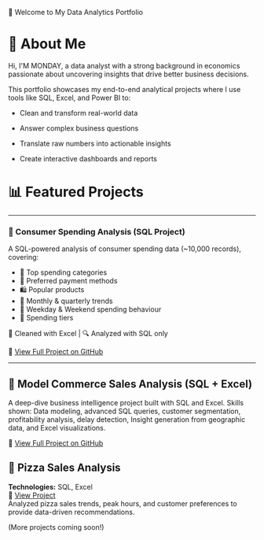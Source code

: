 👋 Welcome to My Data Analytics Portfolio
# 🚀 About Me
Hi, I'M MONDAY, a data analyst with a strong background in economics passionate about uncovering insights that drive better business decisions.

This portfolio showcases my end-to-end analytical projects where I use tools like SQL, Excel, and Power BI to:

- Clean and transform real-world data

- Answer complex business questions
  
- Translate raw numbers into actionable insights

- Create interactive dashboards and reports



# 📊 Featured Projects 

---

### 🧾 Consumer Spending Analysis (SQL Project)

A SQL-powered analysis of consumer spending data (~10,000 records), covering:

- 💸 Top spending categories
- 🏦 Preferred payment methods
- 🛍️ Popular products
- 📅 Monthly & quarterly trends
- 🧠 Weekday & Weekend spending behaviour
- 🏦 Spending tiers

🧹 Cleaned with Excel | 🔍 Analyzed with SQL only

🔗 [View Full Project on GitHub](https://github.com/MondayTheAnalyst/consumer-spending-sql)

---

## 🔹 Model Commerce Sales Analysis (SQL + Excel)
A deep-dive business intelligence project built with SQL and Excel.
Skills shown: Data modeling, advanced SQL queries, customer segmentation, profitability analysis, delay detection, Insight generation from geographic data, and Excel visualizations.

🔗 [View Full Project on GitHub](https://github.com/MondayTheAnalyst/Model-commerce-analysis)

 
## 🍕 Pizza Sales Analysis  
**Technologies:** SQL, Excel  
🔗 [View Project](https://github.com/MondayTheAnalyst/pizza-sales-analysis)  
Analyzed pizza sales trends, peak hours, and customer preferences to provide data-driven recommendations.  




(More projects coming soon!)
